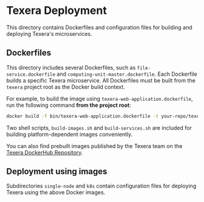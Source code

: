# Texera Deployment

This directory contains Dockerfiles and configuration files for building and deploying Texera's microservices.

## Dockerfiles

This directory includes several Dockerfiles, such as `file-service.dockerfile` and `computing-unit-master.dockerfile`. Each Dockerfile builds a specific Texera microservice. All Dockerfiles must be built from the `texera` project root as the Docker build context.

For example, to build the image using `texera-web-application.dockerfile`, run the following command **from the project root**:

```bash
docker build -f bin/texera-web-application.dockerfile -t your-repo/texera-web-application:test .
```

Two shell scripts, `build-images.sh` and `build-services.sh` are included for building platform-dependent images conveniently. 

You can also find prebuilt images published by the Texera team on the [Texera DockerHub Repository](https://hub.docker.com/repositories/texera).

## Deployment using images

Subdirectories `single-node` and `k8s` contain configuration files for deploying Texera using the above Docker images.
